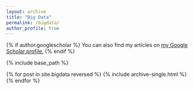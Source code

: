 ```yaml
---
layout: archive
title: "Big Data"
permalink: /bigdata/
author_profile: true
---
```


{% if author.googlescholar %}
  You can also find my articles on <u><a href="{{author.googlescholar}}">my Google Scholar profile</a>.</u>
{% endif %}

{% include base_path %}

{% for post in site.bigdata reversed %}
  {% include archive-single.html %}
{% endfor %}
